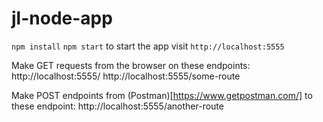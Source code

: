 # jl-node-app

`npm install`
`npm start` to start the app
visit `http://localhost:5555`


Make GET requests from the browser on these endpoints:
http://localhost:5555/
http://localhost:5555/some-route

Make POST endpoints from (Postman)[https://www.getpostman.com/] to these endpoint:
http://localhost:5555/another-route